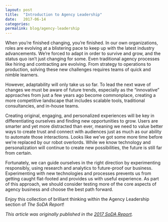 ```yaml
---
layout: post
title:  "Introduction to Agency Leadership"
date:   2017-06-14
categories:
permalink: blog/agency-leadership
---
```


When you’re finished changing, you’re finished. In our own organizations, roles are evolving at a blistering pace to keep up with the latest industry advancements. We’re forced to adapt in order to survive and grow, and the status quo isn’t just changing for some. Even traditional agency processes like hiring and contracting are evolving. From strategy to operations to production, solving these new challenges requires teams of quick and nimble learners.

However, adaptability will only take us so far. To lead the next wave of changes we must be aware of future trends, especially as the “innovative” approaches from just a few years ago become commonplace, creating a more competitive landscape that includes scalable tools, traditional consultancies, and in-house teams.

Creating original, engaging, and personalized experiences will be key in differentiating ourselves and finding new opportunities to grow. Users are smarter and yet more distracted than ever, meaning we need to value better ways to create trust and connect with audiences just as much as our ability to automate those interactions. Looks like we’ve got some more time before we’re replaced by our robot overlords. While we know technology and personalization will continue to create new possibilities, the future is still far from certain.

Fortunately, we can guide ourselves in the right direction by experimenting responsibly, using research and analytics to future-proof our business. Experimenting with new technologies and processes prevents us from getting caught flat-footed and provides us with useful experience. As part of this approach, we should consider testing more of the core aspects of agency business and choose the best path forward.

Enjoy this collection of brilliant thinking within the Agency Leadership section of _The SoDA Report_!

_This article was originally published in the [2017 SoDA Report](http://www.sodareport.com/agency-leadership/agency-leadership-intro/)._
